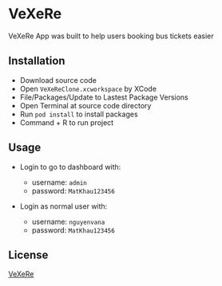 # VeXeRe

VeXeRe App was built to help users booking bus tickets easier

## Installation

 - Download source code
 - Open `VeXeReClone.xcworkspace` by XCode
 - File/Packages/Update to Lastest Package Versions
 - Open Terminal at source code directory
 - Run `pod install` to install packages
 - Command + R to run project

## Usage

 - Login to go to dashboard with:
    + username: `admin`
    + password: `MatKhau123456`
    
 - Login as normal user with:
    + username: `nguyenvana`
    + password: `MatKhau123456`

## License
[VeXeRe](https://vexere.com)
